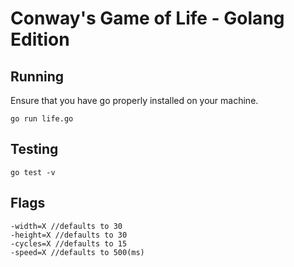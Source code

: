 # Conway's Game of Life - Golang Edition

## Running
Ensure that you have go properly installed on your machine.
```
go run life.go
```

## Testing
```
go test -v
```

## Flags
```
-width=X //defaults to 30
-height=X //defaults to 30
-cycles=X //defaults to 15
-speed=X //defaults to 500(ms)
```

